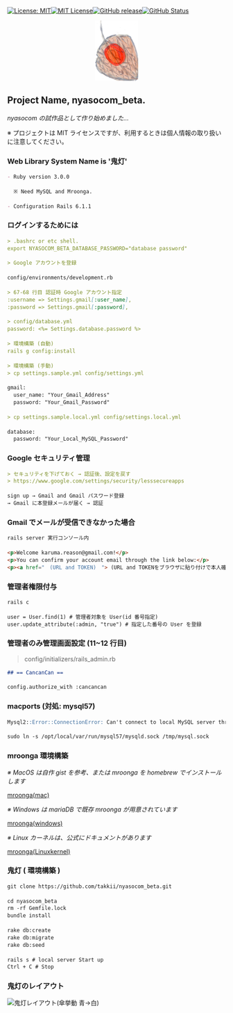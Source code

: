 [![License: MIT](https://img.shields.io/badge/License-MIT-yellow.svg)](https://opensource.org/licenses/MIT)[![MIT License](http://img.shields.io/badge/license-MIT-blue.svg?style=flat)](LICENSE)[![GitHub release](https://img.shields.io/github/release/takkii/nyasocom_beta.svg?style=flat)](GitHub)[![GitHub Status](https://img.shields.io/github/last-commit/takkii/nyasocom_beta.svg?style=flat)](GitHub)

<div align="center"><img src="https://github.com/takkii/nyasocom_beta/blob/main/public/images/hozuki.png" alt="hozuki" title="logo"></div>

## Project Name, nyasocom_beta.

_nyasocom の試作品として作り始めました..._

※ プロジェクトは MIT ライセンスですが、利用するときは個人情報の取り扱いに注意してください。

### Web Library System Name is '鬼灯'

```markdown
- Ruby version 3.0.0

  ※ Need MySQL and Mroonga.

- Configuration Rails 6.1.1
```

### ログインするためには

```markdown
> .bashrc or etc shell.
export NYASOCOM_BETA_DATABASE_PASSWORD="database password"

> Google アカウントを登録

config/environments/development.rb

> 67-68 行目 認証時 Google アカウント指定
:username => Settings.gmail[:user_name],
:password => Settings.gmail[:password],

> config/database.yml
password: <%= Settings.database.password %>

> 環境構築 (自動)
rails g config:install

> 環境構築 (手動)
> cp settings.sample.yml config/settings.yml

gmail:
  user_name: "Your_Gmail_Address"
  password: "Your_Gmail_Password"

> cp settings.sample.local.yml config/settings.local.yml

database:
  password: "Your_Local_MySQL_Password"
```

### Google セキュリティ管理

```markdown
> セキュリティを下げておく → 認証後、設定を戻す
> https://www.google.com/settings/security/lesssecureapps

sign up → Gmail and Gmail パスワード登録
→ Gmail に本登録メールが届く → 認証
```

### Gmail でメールが受信できなかった場合

```markdown
rails server 実行コンソール内

<p>Welcome karuma.reason@gmail.com!</p>
<p>You can confirm your account email through the link below:</p>
<p><a href="　(URL and TOKEN)　"> (URL and TOKENをブラウザに貼り付けで本人確認できる) Confirm my account</a></p>
```

### 管理者権限付与

```markdown
rails c

user = User.find(1) # 管理者対象を User(id 番号指定)
user.update_attribute(:admin, "true") # 指定した番号の User を登録
```

### 管理者のみ管理画面設定 (11~12 行目)

> config/initializers/rails_admin.rb

```markdown
## == CancanCan ==

config.authorize_with :cancancan
```

### macports (対処: mysql57)

```markdown
Mysql2::Error::ConnectionError: Can't connect to local MySQL server through socket '/tmp/mysql.sock' (2)

sudo ln -s /opt/local/var/run/mysql57/mysqld.sock /tmp/mysql.sock
```

### mroonga 環境構築

_※ MacOS は自作 gist を参考、または mroonga を homebrew でインストールします_

[mroonga(mac)](https://gist.github.com/takkii/5b6110b6643e28593842102c39fba0e5)

_※ Windows は mariaDB で既存 mroonga が用意されています_

[mroonga(windows)](https://github.com/mroonga/mroonga/releases)

_※ Linux カーネルは、公式にドキュメントがあります_

[mroonga(Linuxkernel)](https://mroonga.org/ja/docs/install.html)

### 鬼灯 ( 環境構築 )

```markdown
git clone https://github.com/takkii/nyasocom_beta.git

cd nyasocom_beta
rm -rf Gemfile.lock
bundle install

rake db:create
rake db:migrate
rake db:seed

rails s # local server Start up
Ctrl + C # Stop
```

### 鬼灯のレイアウト

![鬼灯レイアウト(傘挙動 青→白)](https://github.com/takkii/nyasocom_beta/blob/main/public/images/hozuki.gif)
